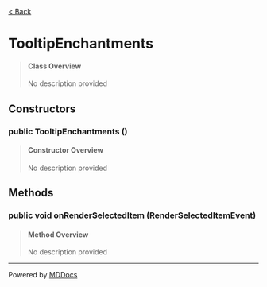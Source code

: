 [< Back](..)
# TooltipEnchantments #
>#### Class Overview ####
>No description provided
## Constructors ##
### public TooltipEnchantments () ###
>#### Constructor Overview ####
>No description provided
>
## Methods ##
### public void onRenderSelectedItem (RenderSelectedItemEvent) ###
>#### Method Overview ####
>No description provided
>

---
Powered by [MDDocs](https://github.com/VRCube/MDDocs)